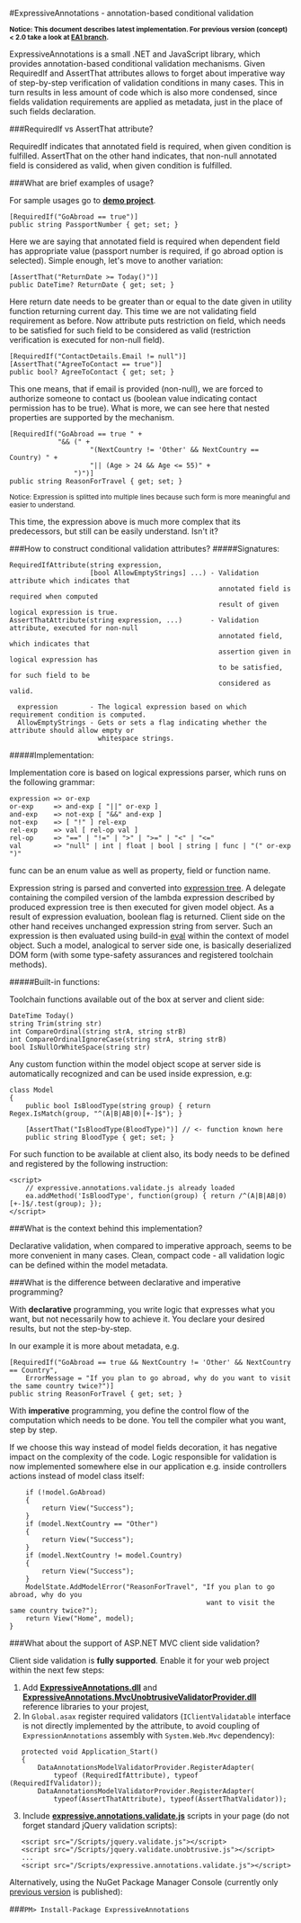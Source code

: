 ﻿#ExpressiveAnnotations - annotation-based conditional validation

<sub>**Notice: This document describes latest implementation. For previous version (concept) &lt; 2.0 take a look at [EA1 branch](https://github.com/JaroslawWaliszko/ExpressiveAnnotations/tree/EA1).**</sub>

ExpressiveAnnotations is a small .NET and JavaScript library, which provides annotation-based conditional validation mechanisms. Given RequiredIf and AssertThat attributes allows to forget about imperative way of step-by-step verification of validation conditions in many cases. This in turn results in less amount of code which is also more condensed, since fields validation requirements are applied as metadata, just in the place of such fields declaration.

###RequiredIf vs AssertThat attribute?

RequiredIf indicates that annotated field is required, when given condition is fulfilled. AssertThat on the other hand indicates, that non-null annotated field is considered as valid, when given condition is fulfilled.

###What are brief examples of usage?

For sample usages go to [**demo project**](https://github.com/JaroslawWaliszko/ExpressiveAnnotations/tree/master/src/ExpressiveAnnotations.MvcWebSample).

```
[RequiredIf("GoAbroad == true")]
public string PassportNumber { get; set; }
```

Here we are saying that annotated field is required when dependent field has appropriate value (passport number is required, if go abroad option is selected). Simple enough, let's move to another variation:

```
[AssertThat("ReturnDate >= Today()")]
public DateTime? ReturnDate { get; set; }
```

Here return date needs to be greater than or equal to the date given in utility function returning current day. This time we are not validating field requirement as before. Now attribute puts restriction on field, which needs to be satisfied for such field to be considered as valid (restriction verification is executed for non-null field).

```
[RequiredIf("ContactDetails.Email != null")]
[AssertThat("AgreeToContact == true")]
public bool? AgreeToContact { get; set; }
```

This one means, that if email is provided (non-null), we are forced to authorize someone to contact us (boolean value indicating contact permission has to be true). What is more, we can see here that nested properties are supported by the mechanism. 
 
```
[RequiredIf("GoAbroad == true " +
			"&& (" +
					"(NextCountry != 'Other' && NextCountry == Country) " +
					"|| (Age > 24 && Age <= 55)" +
				")")]
public string ReasonForTravel { get; set; }
```

<sub>Notice: Expression is splitted into multiple lines because such form is more meaningful and easier to understand.</sub>

This time, the expression above is much more complex that its predecessors, but still can be easily understand. Isn't it?

###How to construct conditional validation attributes?
#####Signatures:

```
RequiredIfAttribute(string expression,
                    [bool AllowEmptyStrings] ...) - Validation attribute which indicates that 
					                                annotated field is required when computed 
													result of given logical expression is true.
AssertThatAttribute(string expression, ...)       - Validation attribute, executed for non-null 
                                                    annotated field, which indicates that 
													assertion given in logical expression has 
													to be satisfied, for such field to be 
													considered as valid.

  expression        - The logical expression based on which requirement condition is computed.
  AllowEmptyStrings - Gets or sets a flag indicating whether the attribute should allow empty or
	                  whitespace strings.
```

#####Implementation:

Implementation core is based on logical expressions parser, which runs on the following grammar:

```
expression => or-exp
or-exp     => and-exp [ "||" or-exp ]
and-exp    => not-exp [ "&&" and-exp ]
not-exp    => [ "!" ] rel-exp
rel-exp    => val [ rel-op val ]
rel-op     => "==" | "!=" | ">" | ">=" | "<" | "<="
val        => "null" | int | float | bool | string | func | "(" or-exp ")"
```

func can be an enum value as well as property, field or function name.

Expression string is parsed and converted into [expression tree](http://msdn.microsoft.com/en-us/library/bb397951.aspx). A delegate containing the compiled version of the lambda expression described by produced expression tree is then executed for given model object. As a result of expression evaluation, boolean flag is returned. Client side on the other hand receives unchanged expression string from server. Such an expression is then evaluated using build-in [eval](https://developer.mozilla.org/en-US/docs/Web/JavaScript/Reference/Global_Objects/eval) within the context of model object. Such a model, analogical to server side one, is basically deserialized DOM form (with some type-safety assurances and registered toolchain methods).

#####Built-in functions:

Toolchain functions available out of the box at server and client side: 

```
DateTime Today()
string Trim(string str)
int CompareOrdinal(string strA, string strB)
int CompareOrdinalIgnoreCase(string strA, string strB)
bool IsNullOrWhiteSpace(string str)
```

Any custom function within the model object scope at server side is automatically recognized and can be used inside expression, e.g:

```
class Model
{
    public bool IsBloodType(string group) { return Regex.IsMatch(group, "^(A|B|AB|0)[+-]$"); }

	[AssertThat("IsBloodType(BloodType)")] // <- function known here
    public string BloodType { get; set; }
```

For such function to be available at client also, its body needs to be defined and registered by the following instruction:

```
<script>
    // expressive.annotations.validate.js already loaded
    ea.addMethod('IsBloodType', function(group) { return /^(A|B|AB|0)[+-]$/.test(group); });
</script>
```

###What is the context behind this implementation? 

Declarative validation, when compared to imperative approach, seems to be more convenient in many cases. Clean, compact code - all validation logic can be defined within the model metadata.

###What is the difference between declarative and imperative programming?

With **declarative** programming, you write logic that expresses what you want, but not necessarily how to achieve it. You declare your desired results, but not the step-by-step.

In our example it is more about metadata, e.g.

```
[RequiredIf("GoAbroad == true && NextCountry != 'Other' && NextCountry == Country",
	ErrorMessage = "If you plan to go abroad, why do you want to visit the same country twice?")]
public string ReasonForTravel { get; set; }
```

With **imperative** programming, you define the control flow of the computation which needs to be done. You tell the compiler what you want, step by step.

If we choose this way instead of model fields decoration, it has negative impact on the complexity of the code. Logic responsible for validation is now implemented somewhere else in our application e.g. inside controllers actions instead of model class itself:
```
    if (!model.GoAbroad)
    {
        return View("Success");
    }
    if (model.NextCountry == "Other")
    {
        return View("Success");
    }
    if (model.NextCountry != model.Country)
    {
        return View("Success");
    }
    ModelState.AddModelError("ReasonForTravel", "If you plan to go abroad, why do you 
                                                 want to visit the same country twice?");
    return View("Home", model);
}
```

###What about the support of ASP.NET MVC client side validation?

Client side validation is **fully supported**. Enable it for your web project within the next few steps:

1. Add [**ExpressiveAnnotations.dll**](https://github.com/JaroslawWaliszko/ExpressiveAnnotations/tree/master/src/ExpressiveAnnotations) and [**ExpressiveAnnotations.MvcUnobtrusiveValidatorProvider.dll**](https://github.com/JaroslawWaliszko/ExpressiveAnnotations/tree/master/src/ExpressiveAnnotations.MvcUnobtrusiveValidatorProvider) reference libraries to your projest,
2. In `Global.asax` register required validators (`IClientValidatable` interface is not directly implemented by the attribute, to avoid coupling of `ExpressionAnnotations` assembly with `System.Web.Mvc` dependency):

 ```    
    protected void Application_Start()
    {
        DataAnnotationsModelValidatorProvider.RegisterAdapter(
            typeof (RequiredIfAttribute), typeof (RequiredIfValidator));
        DataAnnotationsModelValidatorProvider.RegisterAdapter(
            typeof(AssertThatAttribute), typeof(AssertThatValidator));
```			
3. Include [**expressive.annotations.validate.js**](https://github.com/JaroslawWaliszko/ExpressiveAnnotations/blob/master/src/expressive.annotations.validate.js) scripts in your page (do not forget standard jQuery validation scripts):

 ```
    <script src="/Scripts/jquery.validate.js"></script>
    <script src="/Scripts/jquery.validate.unobtrusive.js"></script>
    ...
    <script src="/Scripts/expressive.annotations.validate.js"></script>
```

Alternatively, using the NuGet Package Manager Console (currently only [previous version](https://github.com/JaroslawWaliszko/ExpressiveAnnotations/tree/EA1) is published):

###`PM> Install-Package ExpressiveAnnotations`
